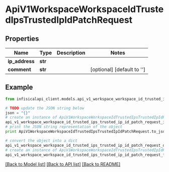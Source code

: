 # ApiV1WorkspaceWorkspaceIdTrustedIpsTrustedIpIdPatchRequest


## Properties
Name | Type | Description | Notes
------------ | ------------- | ------------- | -------------
**ip_address** | **str** |  | 
**comment** | **str** |  | [optional] [default to '']

## Example

```python
from infisicalapi_client.models.api_v1_workspace_workspace_id_trusted_ips_trusted_ip_id_patch_request import ApiV1WorkspaceWorkspaceIdTrustedIpsTrustedIpIdPatchRequest

# TODO update the JSON string below
json = "{}"
# create an instance of ApiV1WorkspaceWorkspaceIdTrustedIpsTrustedIpIdPatchRequest from a JSON string
api_v1_workspace_workspace_id_trusted_ips_trusted_ip_id_patch_request_instance = ApiV1WorkspaceWorkspaceIdTrustedIpsTrustedIpIdPatchRequest.from_json(json)
# print the JSON string representation of the object
print ApiV1WorkspaceWorkspaceIdTrustedIpsTrustedIpIdPatchRequest.to_json()

# convert the object into a dict
api_v1_workspace_workspace_id_trusted_ips_trusted_ip_id_patch_request_dict = api_v1_workspace_workspace_id_trusted_ips_trusted_ip_id_patch_request_instance.to_dict()
# create an instance of ApiV1WorkspaceWorkspaceIdTrustedIpsTrustedIpIdPatchRequest from a dict
api_v1_workspace_workspace_id_trusted_ips_trusted_ip_id_patch_request_from_dict = ApiV1WorkspaceWorkspaceIdTrustedIpsTrustedIpIdPatchRequest.from_dict(api_v1_workspace_workspace_id_trusted_ips_trusted_ip_id_patch_request_dict)
```
[[Back to Model list]](../README.md#documentation-for-models) [[Back to API list]](../README.md#documentation-for-api-endpoints) [[Back to README]](../README.md)


